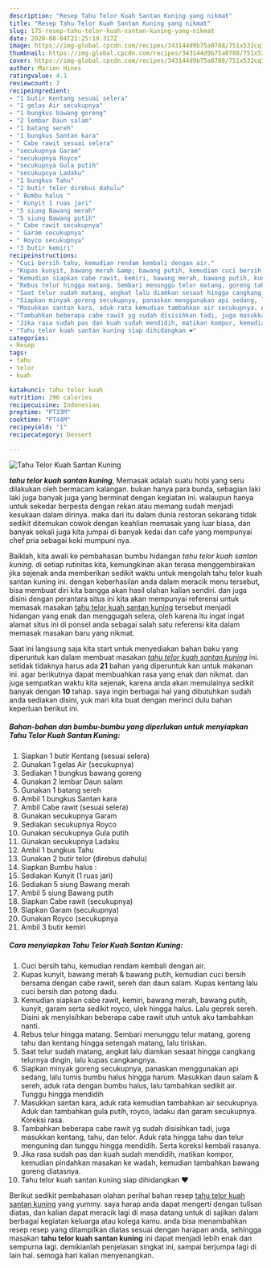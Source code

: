 ```yaml
---
description: "Resep Tahu Telor Kuah Santan Kuning yang nikmat"
title: "Resep Tahu Telor Kuah Santan Kuning yang nikmat"
slug: 175-resep-tahu-telor-kuah-santan-kuning-yang-nikmat
date: 2020-08-04T21:25:19.317Z
image: https://img-global.cpcdn.com/recipes/343144d9b75a0788/751x532cq70/tahu-telor-kuah-santan-kuning-foto-resep-utama.jpg
thumbnail: https://img-global.cpcdn.com/recipes/343144d9b75a0788/751x532cq70/tahu-telor-kuah-santan-kuning-foto-resep-utama.jpg
cover: https://img-global.cpcdn.com/recipes/343144d9b75a0788/751x532cq70/tahu-telor-kuah-santan-kuning-foto-resep-utama.jpg
author: Marion Hines
ratingvalue: 4.1
reviewcount: 7
recipeingredient:
- "1 butir Kentang sesuai selera"
- "1 gelas Air secukupnya"
- "1 bungkus bawang goreng"
- "2 lembar Daun salam"
- "1 batang sereh"
- "1 bungkus Santan kara"
- " Cabe rawit sesuai selera"
- "secukupnya Garam"
- "secukupnya Royco"
- "secukupnya Gula putih"
- "secukupnya Ladaku"
- "1 bungkus Tahu"
- "2 butir telor direbus dahulu"
- " Bumbu halus "
- " Kunyit 1 ruas jari"
- "5 siung Bawang merah"
- "5 siung Bawang putih"
- " Cabe rawit secukupnya"
- " Garam secukupnya"
- " Royco secukupnya"
- "3 butir kemiri"
recipeinstructions:
- "Cuci bersih tahu, kemudian rendam kembali dengan air."
- "Kupas kunyit, bawang merah &amp; bawang putih, kemudian cuci bersih bersama dengan cabe rawit, sereh dan daun salam. Kupas kentang lalu cuci bersih dan potong dadu."
- "Kemudian siapkan cabe rawit, kemiri, bawang merah, bawang putih, kunyit, garam serta sedikit royco, ulek hingga halus. Lalu geprek sereh. Disini ak menyisihkan beberapa cabe rawit utuh untuk aku tambahkan nanti."
- "Rebus telur hingga matang. Sembari menunggu telur matang, goreng tahu dan kentang hingga setengah matang, lalu tiriskan."
- "Saat telur sudah matang, angkat lalu diamkan sesaat hingga cangkang telurnya dingin, lalu kupas cangkangnya."
- "Siapkan minyak goreng secukupnya, panaskan menggunakan api sedang, lalu tumis bumbu halus hingga harum. Masukkan daun salam &amp; sereh, aduk rata dengan bumbu halus, lalu tambahkan sedikit air. Tunggu hingga mendidih"
- "Masukkan santan kara, aduk rata kemudian tambahkan air secukupnya. Aduk dan tambahkan gula putih, royco, ladaku dan garam secukupnya. Koreksi rasa."
- "Tambahkan beberapa cabe rawit yg sudah disisihkan tadi, juga masukkan kentang, tahu, dan telor. Aduk rata hingga tahu dan telur menguning dan tunggu hingga mendidih. Serta koreksi kembali rasanya."
- "Jika rasa sudah pas dan kuah sudah mendidih, matikan kompor, kemudian pindahkan masakan ke wadah, kemudian tambahkan bawang goreng diatasnya."
- "Tahu telor kuah santan kuning siap dihidangkan ❤️"
categories:
- Resep
tags:
- tahu
- telor
- kuah

katakunci: tahu telor kuah 
nutrition: 296 calories
recipecuisine: Indonesian
preptime: "PT33M"
cooktime: "PT44M"
recipeyield: "1"
recipecategory: Dessert

---
```



![Tahu Telor Kuah Santan Kuning](https://img-global.cpcdn.com/recipes/343144d9b75a0788/751x532cq70/tahu-telor-kuah-santan-kuning-foto-resep-utama.jpg)

<b><i>tahu telor kuah santan kuning</i></b>, Memasak adalah suatu hobi yang seru dilakukan oleh bermacam kalangan. bukan hanya para bunda, sebagian laki laki juga banyak juga yang berminat dengan kegiatan ini. walaupun hanya untuk sekedar berpesta dengan rekan atau memang sudah menjadi kesukaan dalam dirinya. maka dari itu dalam dunia restoran sekarang tidak sedikit ditemukan cowok dengan keahlian memasak yang luar biasa, dan banyak sekali juga kita jumpai di banyak kedai dan cafe yang mempunyai chef pria sebagai koki mumpuni nya.

Baiklah, kita awali ke pembahasan bumbu hidangan <i>tahu telor kuah santan kuning</i>. di setiap rutinitas kita, kemungkinan akan terasa menggembirakan jika sejenak anda memberikan sedikit waktu untuk mengolah tahu telor kuah santan kuning ini. dengan keberhasilan anda dalam meracik menu tersebut, bisa membuat diri kita bangga akan hasil olahan kalian sendiri. dan juga disini dengan perantara situs ini kita akan mempunyai referensi untuk memasak masakan <u>tahu telor kuah santan kuning</u> tersebut menjadi hidangan yang enak dan menggugah selera, oleh karena itu ingat ingat alamat situs ini di ponsel anda sebagai salah satu referensi kita dalam memasak masakan baru yang nikmat.




Saat ini langsung saja kita start untuk menyediakan bahan baku yang diperuntuk kan dalam membuat masakan <u><i>tahu telor kuah santan kuning</i></u> ini. setidak tidaknya harus ada <b>21</b> bahan yang diperuntuk kan untuk makanan ini. agar berikutnya dapat membuahkan rasa yang enak dan nikmat. dan juga sempatkan waktu kita sejenak, karena anda akan memulainya sedikit banyak dengan <b>10</b> tahap. saya ingin berbagai hal yang dibutuhkan sudah anda sediakan disini, yuk mari kita buat dengan merinci dulu bahan keperluan berikut ini.

<!--inarticleads1-->

##### Bahan-bahan dan bumbu-bumbu yang diperlukan untuk menyiapkan Tahu Telor Kuah Santan Kuning:

1. Siapkan 1 butir Kentang (sesuai selera)
1. Gunakan 1 gelas Air (secukupnya)
1. Sediakan 1 bungkus bawang goreng
1. Gunakan 2 lembar Daun salam
1. Gunakan 1 batang sereh
1. Ambil 1 bungkus Santan kara
1. Ambil  Cabe rawit (sesuai selera)
1. Gunakan secukupnya Garam
1. Sediakan secukupnya Royco
1. Gunakan secukupnya Gula putih
1. Gunakan secukupnya Ladaku
1. Ambil 1 bungkus Tahu
1. Gunakan 2 butir telor (direbus dahulu)
1. Siapkan  Bumbu halus :
1. Sediakan  Kunyit (1 ruas jari)
1. Sediakan 5 siung Bawang merah
1. Ambil 5 siung Bawang putih
1. Siapkan  Cabe rawit (secukupnya)
1. Siapkan  Garam (secukupnya)
1. Gunakan  Royco (secukupnya
1. Ambil 3 butir kemiri




<!--inarticleads2-->

##### Cara menyiapkan Tahu Telor Kuah Santan Kuning:

1. Cuci bersih tahu, kemudian rendam kembali dengan air.
1. Kupas kunyit, bawang merah &amp; bawang putih, kemudian cuci bersih bersama dengan cabe rawit, sereh dan daun salam. Kupas kentang lalu cuci bersih dan potong dadu.
1. Kemudian siapkan cabe rawit, kemiri, bawang merah, bawang putih, kunyit, garam serta sedikit royco, ulek hingga halus. Lalu geprek sereh. Disini ak menyisihkan beberapa cabe rawit utuh untuk aku tambahkan nanti.
1. Rebus telur hingga matang. Sembari menunggu telur matang, goreng tahu dan kentang hingga setengah matang, lalu tiriskan.
1. Saat telur sudah matang, angkat lalu diamkan sesaat hingga cangkang telurnya dingin, lalu kupas cangkangnya.
1. Siapkan minyak goreng secukupnya, panaskan menggunakan api sedang, lalu tumis bumbu halus hingga harum. Masukkan daun salam &amp; sereh, aduk rata dengan bumbu halus, lalu tambahkan sedikit air. Tunggu hingga mendidih
1. Masukkan santan kara, aduk rata kemudian tambahkan air secukupnya. Aduk dan tambahkan gula putih, royco, ladaku dan garam secukupnya. Koreksi rasa.
1. Tambahkan beberapa cabe rawit yg sudah disisihkan tadi, juga masukkan kentang, tahu, dan telor. Aduk rata hingga tahu dan telur menguning dan tunggu hingga mendidih. Serta koreksi kembali rasanya.
1. Jika rasa sudah pas dan kuah sudah mendidih, matikan kompor, kemudian pindahkan masakan ke wadah, kemudian tambahkan bawang goreng diatasnya.
1. Tahu telor kuah santan kuning siap dihidangkan ❤️




Berikut sedikit pembahasan olahan perihal bahan resep <u>tahu telor kuah santan kuning</u> yang yummy. saya harap anda dapat mengerti dengan tulisan diatas, dan kalian dapat meracik lagi di masa datang untuk di sajikan dalam berbagai kegiatan keluarga atau kolega kamu. anda bisa menambahkan resep resep yang ditampilkan diatas sesuai dengan harapan anda, sehingga masakan <b>tahu telor kuah santan kuning</b> ini dapat menjadi lebih enak dan sempurna lagi. demikianlah penjelasan singkat ini, sampai berjumpa lagi di lain hal. semoga hari kalian menyenangkan.
